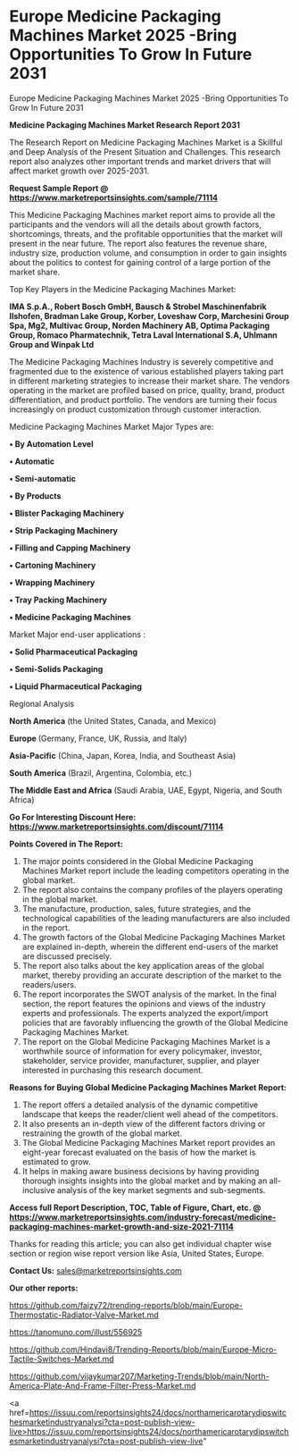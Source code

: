 # Europe Medicine Packaging Machines Market 2025 -Bring Opportunities To Grow In Future 2031
Europe Medicine Packaging Machines Market 2025 -Bring Opportunities To Grow In Future 2031

<strong>Medicine Packaging Machines Market Research Report 2031</strong>

The Research Report on Medicine Packaging Machines Market is a Skillful and Deep Analysis of the Present Situation and Challenges. This research report also analyzes other important trends and market drivers that will affect market growth over 2025-2031.

<strong>Request Sample Report @ <a href=https://www.marketreportsinsights.com/sample/71114>https://www.marketreportsinsights.com/sample/71114</a></strong>

This Medicine Packaging Machines market report aims to provide all the participants and the vendors will all the details about growth factors, shortcomings, threats, and the profitable opportunities that the market will present in the near future. The report also features the revenue share, industry size, production volume, and consumption in order to gain insights about the politics to contest for gaining control of a large portion of the market share.

Top Key Players in the Medicine Packaging Machines Market:

<strong>IMA S.p.A., Robert Bosch GmbH, Bausch & Strobel Maschinenfabrik Ilshofen, Bradman Lake Group, Korber, Loveshaw Corp, Marchesini Group Spa, Mg2, Multivac Group, Norden Machinery AB, Optima Packaging Group, Romaco Pharmatechnik, Tetra Laval International S.A, Uhlmann Group and Winpak Ltd</strong>

The Medicine Packaging Machines Industry is severely competitive and fragmented due to the existence of various established players taking part in different marketing strategies to increase their market share. The vendors operating in the market are profiled based on price, quality, brand, product differentiation, and product portfolio. The vendors are turning their focus increasingly on product customization through customer interaction.

Medicine Packaging Machines Market Major Types are:

<strong>• By Automation Level

• Automatic

• Semi-automatic

• By Products

• Blister Packaging Machinery

• Strip Packaging Machinery

• Filling and Capping Machinery

• Cartoning Machinery

• Wrapping Machinery

• Tray Packing Machinery

• Medicine Packaging Machines</strong>

Market Major end-user applications :

<strong>• Solid Pharmaceutical Packaging

• Semi-Solids Packaging

• Liquid Pharmaceutical Packaging</strong>

Regional Analysis

</u><strong><b>North America</b></strong> (the United States, Canada, and Mexico)

<strong><b>Europe </b></strong>(Germany, France, UK, Russia, and Italy)

<strong><b>Asia-Pacific</b></strong> (China, Japan, Korea, India, and Southeast Asia)

<strong><b>South America</b></strong> (Brazil, Argentina, Colombia, etc.)

<strong><b>The Middle East and Africa</b></strong> (Saudi Arabia, UAE, Egypt, Nigeria, and South Africa)

<strong>Go For Interesting Discount Here: <a href=https://www.marketreportsinsights.com/discount/71114>https://www.marketreportsinsights.com/discount/71114</a></strong>

<strong>Points Covered in The Report:</strong>
<ol>
  <li>The major points considered in the Global Medicine Packaging Machines Market report include the leading competitors operating in the global market.</li>
  <li>The report also contains the company profiles of the players operating in the global market.</li>
  <li>The manufacture, production, sales, future strategies, and the technological capabilities of the leading manufacturers are also included in the report.</li>
  <li>The growth factors of the Global Medicine Packaging Machines Market are explained in-depth, wherein the different end-users of the market are discussed precisely.</li>
  <li>The report also talks about the key application areas of the global market, thereby providing an accurate description of the market to the readers/users.</li>
  <li>The report incorporates the SWOT analysis of the market. In the final section, the report features the opinions and views of the industry experts and professionals. The experts analyzed the export/import policies that are favorably influencing the growth of the Global Medicine Packaging Machines Market.</li>
  <li>The report on the Global Medicine Packaging Machines Market is a worthwhile source of information for every policymaker, investor, stakeholder, service provider, manufacturer, supplier, and player interested in purchasing this research document.</li>
</ol>
<strong>Reasons for Buying Global Medicine Packaging Machines Market Report:</strong>

<ol>
  <li>The report offers a detailed analysis of the dynamic competitive landscape that keeps the reader/client well ahead of the competitors.</li>
  <li>It also presents an in-depth view of the different factors driving or restraining the growth of the global market.</li>
  <li>The Global Medicine Packaging Machines Market report provides an eight-year forecast evaluated on the basis of how the market is estimated to grow.</li>
  <li>It helps in making aware business decisions by having providing thorough insights insights into the global market and by making an all-inclusive analysis of the key market segments and sub-segments.</li>
</ol>
<strong>Access full Report Description, TOC, Table of Figure, Chart, etc. @ <a href=https://www.marketreportsinsights.com/industry-forecast/medicine-packaging-machines-market-growth-and-size-2021-71114>https://www.marketreportsinsights.com/industry-forecast/medicine-packaging-machines-market-growth-and-size-2021-71114</a></strong>


Thanks for reading this article; you can also get individual chapter wise section or region wise report version like Asia, United States, Europe.

<strong>Contact Us:</strong>
sales@marketreportsinsights.com

<strong>Our other reports:</strong>

<a href=https://github.com/faizy72/trending-reports/blob/main/Europe-Thermostatic-Radiator-Valve-Market.md>https://github.com/faizy72/trending-reports/blob/main/Europe-Thermostatic-Radiator-Valve-Market.md</a>

<a href=https://tanomuno.com/illust/556925>https://tanomuno.com/illust/556925</a>

<a href=https://github.com/Hindavi8/Trending-Reports/blob/main/Europe-Micro-Tactile-Switches-Market.md>https://github.com/Hindavi8/Trending-Reports/blob/main/Europe-Micro-Tactile-Switches-Market.md</a>

<a href=https://github.com/vijaykumar207/Marketing-Trends/blob/main/North-America-Plate-And-Frame-Filter-Press-Market.md>https://github.com/vijaykumar207/Marketing-Trends/blob/main/North-America-Plate-And-Frame-Filter-Press-Market.md</a>

<a href=https://issuu.com/reportsinsights24/docs/northamericarotarydipswitchesmarketindustryanalysi?cta=post-publish-view-live>https://issuu.com/reportsinsights24/docs/northamericarotarydipswitchesmarketindustryanalysi?cta=post-publish-view-live</a>"
